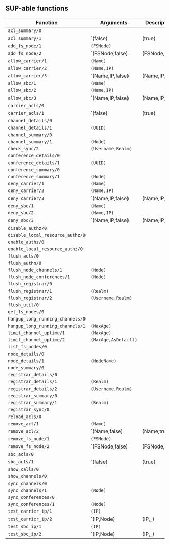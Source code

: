 ## SUP-able functions

| Function | Arguments | Description |
| -------- | --------- | ----------- |
| `acl_summary/0` |  | |
| `acl_summary/1` | `(false) | (true) | (AsDefault)` | |
| `add_fs_node/1` | `(FSNode)` | |
| `add_fs_node/2` | `(FSNode,false) | (FSNode,true) | (FSNode,AsDefault)` | |
| `allow_carrier/1` | `(Name)` | |
| `allow_carrier/2` | `(Name,IP)` | |
| `allow_carrier/3` | `(Name,IP,false) | (Name,IP,true) | (Name,IP,AsDefault)` | |
| `allow_sbc/1` | `(Name)` | |
| `allow_sbc/2` | `(Name,IP)` | |
| `allow_sbc/3` | `(Name,IP,false) | (Name,IP,true) | (Name,IP,AsDefault)` | |
| `carrier_acls/0` |  | |
| `carrier_acls/1` | `(false) | (true) | (AsDefault)` | |
| `channel_details/0` |  | |
| `channel_details/1` | `(UUID)` | |
| `channel_summary/0` |  | |
| `channel_summary/1` | `(Node)` | |
| `check_sync/2` | `(Username,Realm)` | |
| `conference_details/0` |  | |
| `conference_details/1` | `(UUID)` | |
| `conference_summary/0` |  | |
| `conference_summary/1` | `(Node)` | |
| `deny_carrier/1` | `(Name)` | |
| `deny_carrier/2` | `(Name,IP)` | |
| `deny_carrier/3` | `(Name,IP,false) | (Name,IP,true) | (Name,IP,AsDefault)` | |
| `deny_sbc/1` | `(Name)` | |
| `deny_sbc/2` | `(Name,IP)` | |
| `deny_sbc/3` | `(Name,IP,false) | (Name,IP,true) | (Name,IP,AsDefault)` | |
| `disable_authz/0` |  | |
| `disable_local_resource_authz/0` |  | |
| `enable_authz/0` |  | |
| `enable_local_resource_authz/0` |  | |
| `flush_acls/0` |  | |
| `flush_authn/0` |  | |
| `flush_node_channels/1` | `(Node)` | |
| `flush_node_conferences/1` | `(Node)` | |
| `flush_registrar/0` |  | |
| `flush_registrar/1` | `(Realm)` | |
| `flush_registrar/2` | `(Username,Realm)` | |
| `flush_util/0` |  | |
| `get_fs_nodes/0` |  | |
| `hangup_long_running_channels/0` |  | |
| `hangup_long_running_channels/1` | `(MaxAge)` | |
| `limit_channel_uptime/1` | `(MaxAge)` | |
| `limit_channel_uptime/2` | `(MaxAge,AsDefault)` | |
| `list_fs_nodes/0` |  | |
| `node_details/0` |  | |
| `node_details/1` | `(NodeName)` | |
| `node_summary/0` |  | |
| `registrar_details/0` |  | |
| `registrar_details/1` | `(Realm)` | |
| `registrar_details/2` | `(Username,Realm)` | |
| `registrar_summary/0` |  | |
| `registrar_summary/1` | `(Realm)` | |
| `registrar_sync/0` |  | |
| `reload_acls/0` |  | |
| `remove_acl/1` | `(Name)` | |
| `remove_acl/2` | `(Name,false) | (Name,true) | (Name,AsDefault)` | |
| `remove_fs_node/1` | `(FSNode)` | |
| `remove_fs_node/2` | `(FSNode,false) | (FSNode,true) | (FSNode,AsDefault)` | |
| `sbc_acls/0` |  | |
| `sbc_acls/1` | `(false) | (true) | (AsDefault)` | |
| `show_calls/0` |  | |
| `show_channels/0` |  | |
| `sync_channels/0` |  | |
| `sync_channels/1` | `(Node)` | |
| `sync_conferences/0` |  | |
| `sync_conferences/1` | `(Node)` | |
| `test_carrier_ip/1` | `(IP)` | |
| `test_carrier_ip/2` | `(IP,Node) | (IP,_) | (_,[])` | |
| `test_sbc_ip/1` | `(IP)` | |
| `test_sbc_ip/2` | `(IP,Node) | (IP,_) | (_,[])` | |
